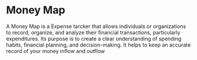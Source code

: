 # Money Map
A Money Map is a Expense tarcker that allows individuals or organizations to record, organize, and analyze their financial transactions, particularly expenditures. Its purpose is to create a clear understanding of spending habits,  financial planning, and decision-making. It helps to keep an accurate record of your money inflow and outflow
